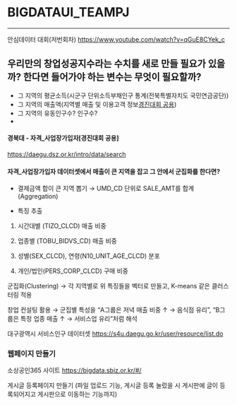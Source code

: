 # BIGDATAUI_TEAMPJ
---
안심데이터 대회(저번회차)
https://www.youtube.com/watch?v=qGuE8CYek_c

## 우리만의 창업성공지수라는 수치를 새로 만들 필요가 있을까? 한다면 들어가야 하는 변수는 무엇이 필요할까?
- 그 지역의 평균소득(시군구 단위소득부채인구 통계(전북특별자치도 국민연금공단))
- 그 지역의 매출액(지역별 매출 및 이용고객 정보[경진대회 공용](경북대))
- 그 지역의 유동인구수? 인구수? 
- 

#### 경북대 - 자격_사업장가입자[경진대회 공용]
https://daegu.dsz.or.kr/intro/data/search

#### 자격_사업장가입자 데이터셋에서 매출이 큰 지역을 잡고 그 안에서 군집화를 한다면?

- 결제금액 합이 큰 지역 뽑기
→ UMD_CD 단위로 SALE_AMT를 합계(Aggregation)

- 특징 추출

1. 시간대별 (TIZO_CLCD) 매출 비중

2. 업종별 (TOBU_BIDVS_CD) 매출 비중

3. 성별(SEX_CLCD), 연령(N10_UNIT_AGE_CLCD) 분포

4. 개인/법인(PERS_CORP_CLCD) 구매 비중

군집화(Clustering)
→ 각 지역별로 위 특징들을 벡터로 만들고, K-means 같은 클러스터링 적용

창업 컨설팅 활용
→ 군집별 특성을 “A그룹은 저녁 매출 비중 ↑ → 음식점 유리”, “B그룹은 특정 업종 매출 ↑ → 서비스업 유리”처럼 해석

 
대구광역시 서비스인구 데이터셋
https://s4u.daegu.go.kr/user/resource/list.do

### 웹페이지 만들기
소상공인365 사이트 
https://bigdata.sbiz.or.kr/#/

게시글 등록페이지 만들기 (파일 업로드 기능, 게시글 등록 눌렀을 시 게시판에 글이 등록되어지고 게시판으로 이동하는 기능까지)
